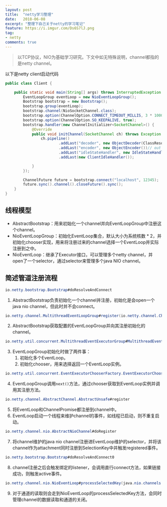 ```yaml
---
layout: post
title:  "netty学习整理"
date:   2018-06-08
excerpt: "整理下自己关于netty的学习笔记"
feature: https://i.imgur.com/Ds6S7lJ.png
tag:
- netty
comments: true
---
```


> 以TCP协议，NIO为基础学习研究。下文中如无特殊说明，channel都指的是netty channel。

以下是netty client启动代码
``` java
public class Client {

    public static void main(String[] args) throws InterruptedException {
        EventLoopGroup eventLoop = new NioEventLoopGroup();
        Bootstrap bootstrap = new Bootstrap();
        bootstrap.group(eventLoop);
        bootstrap.channel(NioSocketChannel.class);
        bootstrap.option(ChannelOption.CONNECT_TIMEOUT_MILLIS, 3 * 1000);
        bootstrap.option(ChannelOption.SO_KEEPALIVE, true);
        bootstrap.handler(new ChannelInitializer<SocketChannel>() {
            @Override
            public void initChannel(SocketChannel ch) throws Exception {
                ch.pipeline()
                        .addLast("decoder", new ObjectDecoder(ClassResolvers.cacheDisabled(getClass().getClassLoader()))) // in 1
                        .addLast("encoder", new ObjectEncoder())// out 3
                        .addLast("idleStateHandler", new IdleStateHandler(0, 1, 0))
                        .addLast(new ClientIdleHandler());

            }
        });

        ChannelFuture future = bootstrap.connect("localhost", 12345);
        future.sync().channel().closeFuture().sync();
    }
}
```

## 线程模型

* AbstractBootstrap：用来初始化一个channel并向EventLoopGroup中注册这个channel。
* NioEventLoopGroup：初始化EventLoop集合，默认大小为系统核数 * 2，并初始化chooser实现，用来将注册过来的channel选择一个EventLoop并实际注册到之中。
* NioEventLoop：继承了Executor接口，可以管理多个netty channel，并open了一个selector，通过selector来管理多个java NIO channel。

## 简述管道注册流程

``` java
io.netty.bootstrap.Bootstrap#doResolveAndConnect
```
1. AbstractBootstrap负责初始化一个channel并注册，初始化是会open一个java nio channel，但此时并不会connect。
``` java
io.netty.channel.MultithreadEventLoopGroup#register(io.netty.channel.Channel)
```
2. AbstractBootstrap获取配置的EventLoopGroup并向其注册初始化的channel。
``` java
io.netty.util.concurrent.MultithreadEventExecutorGroup#MultithreadEventExecutorGroup(int, java.util.concurrent.Executor, io.netty.util.concurrent.EventExecutorChooserFactory, java.lang.Object...)
```
3. EventLoopGroup初始化时做了两件事：
    1. 初始化多个EventLoop。
    2. 初始化chooser，用来选择返回一个EventLoop实例。
``` java
io.netty.util.concurrent.EventExecutorChooserFactory.EventExecutorChooser#next
```
4. EventLoopGroup调用```next()```方法，通过chooser获取到EventLoop实例并调用其注册方法。
``` java
io.netty.channel.AbstractChannel.AbstractUnsafe#register
```
5. 将EventLoop和ChannelPromise都注册到channel中。
6. EventLoop启动一个线程来维护channel的事件，如线程已启动，则不重复启动。
``` java
io.netty.channel.nio.AbstractNioChannel#doRegister
```
7. 将channel维护的java nio channel注册进EventLoop维护的selector，并将该channel作为attachment同时注册到SelectionKey中并触发registered事件。
``` java
io.netty.bootstrap.Bootstrap#doResolveAndConnect0
```
8. channel注册之后会触发绑定的listener，会调用直行connect方法，如果链接成功，则触发active事件。
``` java
io.netty.channel.nio.NioEventLoop#processSelectedKey(java.nio.channels.SelectionKey, io.netty.channel.nio.AbstractNioChannel)
```
9. 对于通道的读取则会走到NioEventLoop的processSelectedKey方法，会同时管理channel的数据读取和通道的关闭。 
